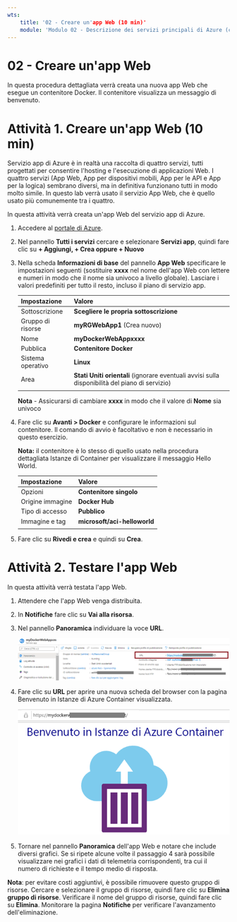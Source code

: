 ```yaml
---
wts:
    title: '02 - Creare un'app Web (10 min)'
    module: 'Modulo 02 - Descrizione dei servizi principali di Azure (carichi di lavoro)'
---
```

# 02 - Creare un'app Web

In questa procedura dettagliata verrà creata una nuova app Web che esegue un contenitore Docker. Il contenitore visualizza un messaggio di benvenuto. 

# Attività 1. Creare un'app Web (10 min)

Servizio app di Azure è in realtà una raccolta di quattro servizi, tutti progettati per consentire l'hosting e l'esecuzione di applicazioni Web. I quattro servizi (App Web, App per dispositivi mobili, App per le API e App per la logica) sembrano diversi, ma in definitiva funzionano tutti in modo molto simile. In questo lab verrà usato il servizio App Web, che è quello usato più comunemente tra i quattro.

In questa attività verrà creata un'app Web del servizio app di Azure. 

1. Accedere al [portale di Azure](http://portal.azure.com/). 

2. Nel pannello **Tutti i servizi** cercare e selezionare **Servizi app**, quindi fare clic su **+ Aggiungi, + Crea oppure + Nuovo**

3. Nella scheda **Informazioni di base** del pannello **App Web** specificare le impostazioni seguenti (sostituire **xxxx** nel nome dell'app Web con lettere e numeri in modo che il nome sia univoco a livello globale). Lasciare i valori predefiniti per tutto il resto, incluso il piano di servizio app. 

    | Impostazione | Valore |
    | -- | -- |
    | Sottoscrizione | **Scegliere le propria sottoscrizione** |
    | Gruppo di risorse | **myRGWebApp1** (Crea nuovo) |
    | Nome | **myDockerWebAppxxxx** |
    | Pubblica | **Contenitore Docker** |
    | Sistema operativo | **Linux** |
    | Area | **Stati Uniti orientali** (ignorare eventuali avvisi sulla disponibilità del piano di servizio) |
    | | |	
    
    **Nota** - Assicurarsi di cambiare **xxxx** in modo che il valore di **Nome** sia univoco

4. Fare clic su **Avanti > Docker** e configurare le informazioni sul contenitore. Il comando di avvio è facoltativo e non è necessario in questo esercizio. 

    **Nota:** il contenitore è lo stesso di quello usato nella procedura dettagliata Istanze di Container per visualizzare il messaggio Hello World. 

    | Impostazione | Valore |
    | -- | -- |
    | Opzioni | **Contenitore singolo** |
    | Origine immagine | **Docker Hub** |
    | Tipo di accesso | **Pubblico** |
    | Immagine e tag | **microsoft/aci-helloworld** |
    | | |	


5. Fare clic su **Rivedi e crea** e quindi su **Crea**. 

# Attività 2. Testare l'app Web

In questa attività verrà testata l'app Web.

1. Attendere che l'app Web venga distribuita.

2. In **Notifiche** fare clic su **Vai alla risorsa**. 

3. Nel pannello **Panoramica** individuare la voce **URL**. 

    ![Screenshot del pannello delle proprietà dell'app Web. L'URL è evidenziato.](../images/0801.png)

4. Fare clic su **URL** per aprire una nuova scheda del browser con la pagina Benvenuto in Istanze di Azure Container visualizzata.

    ![Screenshot della pagina Benvenuto in Istanze di Azure Container.](../images/0802.png)

5. Tornare nel pannello **Panoramica** dell'app Web e notare che include diversi grafici. Se si ripete alcune volte il passaggio 4 sarà possibile visualizzare nei grafici i dati di telemetria corrispondenti, tra cui il numero di richieste e il tempo medio di risposta. 

**Nota**: per evitare costi aggiuntivi, è possibile rimuovere questo gruppo di risorse. Cercare e selezionare il gruppo di risorse, quindi fare clic su **Elimina gruppo di risorse**. Verificare il nome del gruppo di risorse, quindi fare clic su **Elimina**. Monitorare la pagina **Notifiche** per verificare l'avanzamento dell'eliminazione.

